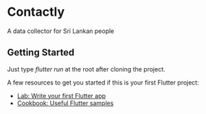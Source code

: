 # Contactly

A data collector for Sri Lankan people

## Getting Started

Just type *flutter run* at the root after cloning the project.

A few resources to get you started if this is your first Flutter project:

- [Lab: Write your first Flutter app](https://flutter.dev/docs/get-started/codelab)
- [Cookbook: Useful Flutter samples](https://flutter.dev/docs/cookbook)
